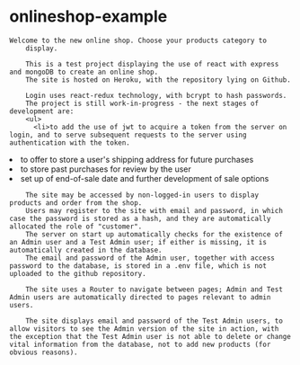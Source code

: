# onlineshop-example

    Welcome to the new online shop. Choose your products category to
        display.

        This is a test project displaying the use of react with express and mongoDB to create an online shop.
        The site is hosted on Heroku, with the repository lying on Github.

        Login uses react-redux technology, with bcrypt to hash passwords.
        The project is still work-in-progress - the next stages of development are:
        <ul>
          <li>to add the use of jwt to acquire a token from the server on login, and to serve subsequent requests to the server using authentication with the token.
</li>
<li>to offer to store a user's shipping address for future purchases</li>
<li>to store past purchases for review by the user</li>
<li>set up of end-of-sale date and further development of sale options</li>
        </ul>
         
        The site may be accessed by non-logged-in users to display products and order from the shop.
        Users may register to the site with email and password, in which case the password is stored as a hash, and they are automatically allocated the role of "customer".
        The server on start up automatically checks for the existence of an Admin user and a Test Admin user; if either is missing, it is automatically created in the database.
        The email and password of the Admin user, together with access password to the database, is stored in a .env file, which is not uploaded to the github repository.

        The site uses a Router to navigate between pages; Admin and Test Admin users are automatically directed to pages relevant to admin users.

        The site displays email and password of the Test Admin users, to allow visitors to see the Admin version of the site in action, with the exception that the Test Admin user is not able to delete or change vital information from the database, not to add new products (for obvious reasons).

    
